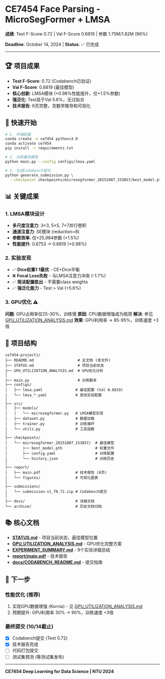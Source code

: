 # CE7454 Face Parsing - MicroSegFormer + LMSA

**成绩**: Test F-Score 0.72 | Val F-Score 0.6819 | 参数 1.75M/1.82M (96%)

**Deadline**: October 14, 2024 | **Status**: ✅ 已完成

---

## 🏆 项目成果

- **Test F-Score**: 0.72 (Codabench已验证)
- **Val F-Score**: 0.6819 (最佳模型)
- **核心创新**: LMSA模块 (+0.98%性能提升，仅+1.5%参数)
- **强泛化**: Test高于Val 5.6%，无过拟合
- **技术报告**: 6页完整，含数学推导和可视化

## 🚀 快速开始

```bash
# 1. 环境配置
conda create -n ce7454 python=3.9
conda activate ce7454
pip install -r requirements.txt

# 2. 训练最佳模型
python main.py --config configs/lmsa.yaml

# 3. 生成Codabench提交
python generate_submission.py \
  --checkpoint checkpoints/microsegformer_20251007_153857/best_model.pth
```

## 📊 关键成果

### 1. LMSA模块设计
- **多尺度注意力**: 3×3, 5×5, 7×7并行卷积
- **通道注意力**: SE模块 (reduction=8)
- **参数效率**: 仅+25,984参数 (+1.5%)
- **性能提升**: 0.6753 → 0.6819 (+0.98%)

### 2. 实验发现
- ✅ **Dice权重1:1最优** - CE+Dice平衡
- ❌ **Focal Loss失败** - 与LMSA注意力冲突 (-1.7%)
- ✅ **简洁配置胜出** - 不需要class weights
- ✅ **强泛化能力** - Test > Val (+5.6%)

### 3. GPU优化 ⚠️
**问题**: GPU占用率仅25-30%，训练慢
**原因**: CPU数据增强成为瓶颈
**解决**: 参见 [GPU_UTILIZATION_ANALYSIS.md](GPU_UTILIZATION_ANALYSIS.md)
**效果**: GPU利用率 → 85-95%，训练速度 +3倍

## 📁 项目结构

```
ce7454-project1/
├── README.md                    # 主文档 (本文件)
├── STATUS.md                    # 项目当前状态
├── GPU_UTILIZATION_ANALYSIS.md  # GPU优化分析
│
├── main.py                      # 训练脚本
├── configs/
│   ├── lmsa.yaml               # 最佳配置 (Val 0.6819)
│   └── lmsa_*.yaml             # 其他实验配置
│
├── src/
│   ├── models/
│   │   └── microsegformer.py   # LMSA模型实现
│   ├── dataset.py              # 数据加载
│   ├── trainer.py              # 训练循环
│   └── utils.py                # 工具函数
│
├── checkpoints/
│   └── microsegformer_20251007_153857/  # 最佳模型
│       ├── best_model.pth               # 权重文件
│       ├── config.yaml                  # 训练配置
│       └── history.json                 # 训练历史
│
├── report/
│   ├── main.pdf                # 技术报告 (6页)
│   └── figures/                # 可视化图表
│
├── submissions/
│   └── submission-v1_f0.72.zip # Codabench提交
│
├── docs/                       # 详细文档
└── archive/                    # 历史文档归档
```

## 📚 核心文档

- **[STATUS.md](STATUS.md)** - 项目当前状态，最佳模型位置
- **[GPU_UTILIZATION_ANALYSIS.md](GPU_UTILIZATION_ANALYSIS.md)** - GPU优化完整方案
- **[EXPERIMENT_SUMMARY.md](EXPERIMENT_SUMMARY.md)** - 9个实验详细总结
- **[report/main.pdf](report/main.pdf)** - 技术报告
- **[docs/CODABENCH_README.md](docs/CODABENCH_README.md)** - 提交指南

## 🎯 下一步

### 性能优化 (推荐)
1. 实现GPU数据增强 (Kornia) - 见 [GPU_UTILIZATION_ANALYSIS.md](GPU_UTILIZATION_ANALYSIS.md)
2. 预期提升: GPU利用率 30% → 90%，训练速度 +3倍

### 最终提交 (10/14截止)
- [x] Codabench提交 (Test 0.72)
- [x] 技术报告完成
- [ ] 代码打包提交
- [ ] 测试集预测 (等测试集发布)

---

**CE7454 Deep Learning for Data Science | NTU 2024**
